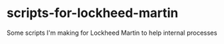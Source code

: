 # scripts-for-lockheed-martin
Some scripts I'm making for Lockheed Martin to help internal processes
